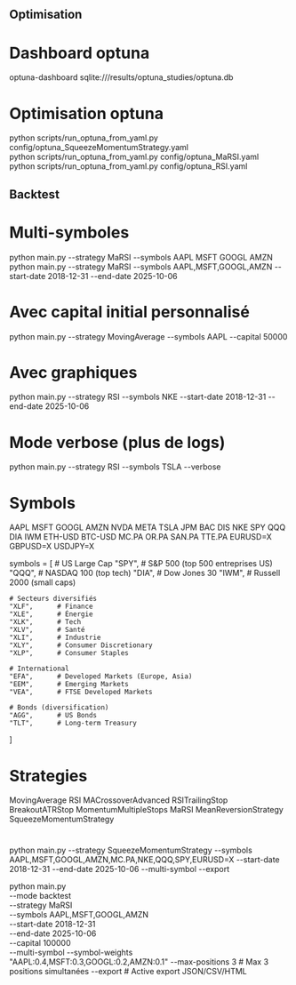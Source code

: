 ## Optimisation
# Dashboard optuna
optuna-dashboard sqlite:///results/optuna_studies/optuna.db

# Optimisation optuna
python scripts/run_optuna_from_yaml.py config/optuna_SqueezeMomentumStrategy.yaml  
python scripts/run_optuna_from_yaml.py config/optuna_MaRSI.yaml  
python scripts/run_optuna_from_yaml.py config/optuna_RSI.yaml  


## Backtest
# Multi-symboles
python main.py --strategy MaRSI --symbols AAPL MSFT GOOGL AMZN
python main.py --strategy  MaRSI --symbols AAPL,MSFT,GOOGL,AMZN --start-date 2018-12-31 --end-date 2025-10-06
# Avec capital initial personnalisé
python main.py --strategy MovingAverage --symbols AAPL --capital 50000

# Avec graphiques

python main.py --strategy RSI --symbols NKE --start-date 2018-12-31 --end-date 2025-10-06 
# Mode verbose (plus de logs)
python main.py --strategy RSI --symbols TSLA --verbose

# Symbols
AAPL MSFT GOOGL AMZN NVDA META TSLA
JPM BAC DIS NKE
SPY QQQ DIA IWM 
ETH-USD BTC-USD
MC.PA OR.PA SAN.PA TTE.PA
EURUSD=X GBPUSD=X USDJPY=X 

symbols = [
    # US Large Cap
    "SPY",      # S&P 500 (top 500 entreprises US)
    "QQQ",      # NASDAQ 100 (top tech)
    "DIA",      # Dow Jones 30
    "IWM",      # Russell 2000 (small caps)
    
    # Secteurs diversifiés
    "XLF",      # Finance
    "XLE",      # Énergie
    "XLK",      # Tech
    "XLV",      # Santé
    "XLI",      # Industrie
    "XLY",      # Consumer Discretionary
    "XLP",      # Consumer Staples
    
    # International
    "EFA",      # Developed Markets (Europe, Asia)
    "EEM",      # Emerging Markets
    "VEA",      # FTSE Developed Markets
    
    # Bonds (diversification)
    "AGG",      # US Bonds
    "TLT",      # Long-term Treasury
]

# Strategies
MovingAverage 
RSI 
MACrossoverAdvanced
RSITrailingStop
BreakoutATRStop
MomentumMultipleStops
MaRSI
MeanReversionStrategy
SqueezeMomentumStrategy



#

python main.py --strategy SqueezeMomentumStrategy --symbols AAPL,MSFT,GOOGL,AMZN,MC.PA,NKE,QQQ,SPY,EURUSD=X  --start-date 2018-12-31 --end-date 2025-10-06  --multi-symbol --export 



python main.py \
    --mode backtest \
    --strategy MaRSI \
    --symbols AAPL,MSFT,GOOGL,AMZN \
    --start-date 2018-12-31 \
    --end-date 2025-10-06 \
    --capital 100000 \
    --multi-symbol
    --symbol-weights "AAPL:0.4,MSFT:0.3,GOOGL:0.2,AMZN:0.1"
    --max-positions 3  # Max 3 positions simultanées
    --export  # Active export JSON/CSV/HTML